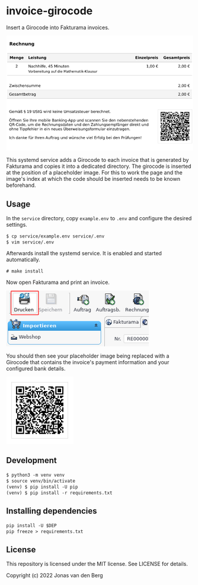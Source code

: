 # invoice-girocode

Insert a Girocode into Fakturama invoices.

![Sample invoice with Girocode](docs/invoice-girocode-header.png)

This systemd service adds a Girocode to each invoice
that is generated by Fakturama
and copies it into a dedicated directory.
The girocode is inserted at the position of a placeholder image.
For this to work the page and the image's index
at which the code should be inserted
needs to be known beforehand.

## Usage

In the `service` directory, copy `example.env` to `.env`
and configure the desired settings.

```
$ cp service/example.env service/.env
$ vim service/.env
```

Afterwards install the systemd service.
It is enabled and started automatically.

```
# make install
```

Now open Fakturama and print an invoice.

![Sample invoice with Girocode](docs/fakturama-print.png)

You should then see your placeholder image being replaced with a Girocode
that contains the invoice's payment information and your configured bank details.

![Sample invoice with Girocode](docs/invoice-girocode.png)


## Development

```
$ python3 -m venv venv
$ source venv/bin/activate
(venv) $ pip install -U pip
(venv) $ pip install -r requirements.txt
```

## Installing dependencies

```
pip install -U $DEP
pip freeze > requirements.txt
```

## License

This repository is licensed under the MIT license.
See LICENSE for details.

Copyright (c) 2022 Jonas van den Berg

